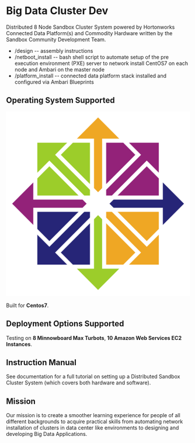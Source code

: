 # Big Data Cluster Dev

Distributed 8 Node Sandbox Cluster System powered by Hortonworks Connected Data Platform(s) and Commodity Hardware written by the Sandbox Community Development Team.

- /design -- assembly instructions
- /netboot_install -- bash shell script to automate setup of the pre execution environment (PXE) server to network install CentOS7 on each node and Ambari on the master node
- /platform_install -- connected data platform stack installed and configured via Ambari Blueprints

## Operating System Supported

![CentOS7 Logo 2000*2000](assets/images/centos_logo.svg)

Built for **Centos7**.

## Deployment Options Supported

Testing on **8 Minnowboard Max Turbots**, **10 Amazon Web Services EC2 Instances**.

## Instruction Manual

See documentation for a full tutorial on setting up a Distributed Sandbox Cluster System (which covers both hardware and software).

## Mission

Our mission is to create a smoother learning experience for people of all different backgrounds to acquire practical skills from automating network installation of clusters in data center like environments to designing and developing Big Data Applications.
